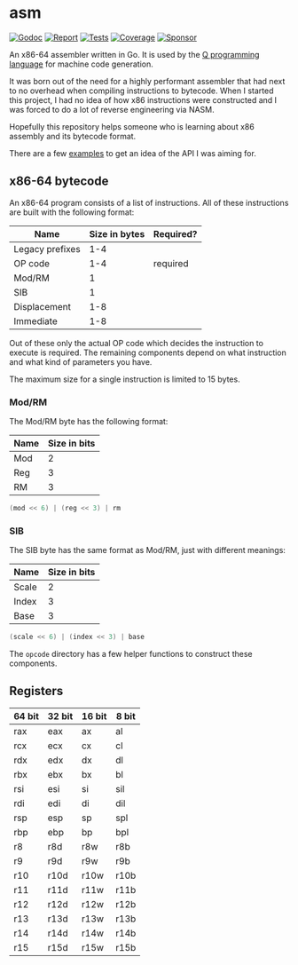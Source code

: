 # asm

[![Godoc][godoc-image]][godoc-url]
[![Report][report-image]][report-url]
[![Tests][tests-image]][tests-url]
[![Coverage][coverage-image]][coverage-url]
[![Sponsor][sponsor-image]][sponsor-url]

An x86-64 assembler written in Go. It is used by the [Q programming language](https://github.com/akyoto/q) for machine code generation.

It was born out of the need for a highly performant assembler that had next to no overhead when compiling instructions to bytecode. When I started this project, I had no idea of how x86 instructions were constructed and I was forced to do a lot of reverse engineering via NASM.

Hopefully this repository helps someone who is learning about x86 assembly and its bytecode format.

There are a few [examples](https://github.com/akyoto/asm/tree/master/examples) to get an idea of the API I was aiming for.

## x86-64 bytecode

An x86-64 program consists of a list of instructions. All of these instructions are built with the following format:

| Name            | Size in bytes | Required? |
|-----------------|---------------|-----------|
| Legacy prefixes | 1-4           |           |
| OP code         | 1-4           | required  |
| Mod/RM          | 1             |           |
| SIB             | 1             |           |
| Displacement    | 1-8           |           |
| Immediate       | 1-8           |           |

Out of these only the actual OP code which decides the instruction to execute is required. The remaining components depend on what instruction and what kind of parameters you have.

The maximum size for a single instruction is limited to 15 bytes.

### Mod/RM

The Mod/RM byte has the following format:

| Name | Size in bits |
|------|--------------|
| Mod  | 2            |
| Reg  | 3            |
| RM   | 3            |

```go
(mod << 6) | (reg << 3) | rm
```

### SIB

The SIB byte has the same format as Mod/RM, just with different meanings:

| Name  | Size in bits |
|-------|--------------|
| Scale | 2            |
| Index | 3            |
| Base  | 3            |

```go
(scale << 6) | (index << 3) | base
```

The `opcode` directory has a few helper functions to construct these components.

## Registers

| 64 bit | 32 bit | 16 bit | 8 bit |
|--------|--------|--------|-------|
| rax    | eax    | ax     | al    |
| rcx    | ecx    | cx     | cl    |
| rdx    | edx    | dx     | dl    |
| rbx    | ebx    | bx     | bl    |
| rsi    | esi    | si     | sil   |
| rdi    | edi    | di     | dil   |
| rsp    | esp    | sp     | spl   |
| rbp    | ebp    | bp     | bpl   |
| r8     | r8d    | r8w    | r8b   |
| r9     | r9d    | r9w    | r9b   |
| r10    | r10d   | r10w   | r10b  |
| r11    | r11d   | r11w   | r11b  |
| r12    | r12d   | r12w   | r12b  |
| r13    | r13d   | r13w   | r13b  |
| r14    | r14d   | r14w   | r14b  |
| r15    | r15d   | r15w   | r15b  |

[godoc-image]: https://godoc.org/github.com/akyoto/asm?status.svg
[godoc-url]: https://godoc.org/github.com/akyoto/asm
[report-image]: https://goreportcard.com/badge/github.com/akyoto/asm
[report-url]: https://goreportcard.com/report/github.com/akyoto/asm
[tests-image]: https://cloud.drone.io/api/badges/akyoto/asm/status.svg
[tests-url]: https://cloud.drone.io/akyoto/asm
[coverage-image]: https://codecov.io/gh/akyoto/asm/graph/badge.svg
[coverage-url]: https://codecov.io/gh/akyoto/asm
[sponsor-image]: https://img.shields.io/badge/github-donate-green.svg
[sponsor-url]: https://github.com/users/akyoto/sponsorship

